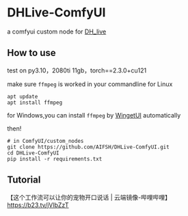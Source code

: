 # DHLive-ComfyUI
a comfyui custom node for [DH_live](https://github.com/kleinlee/DH_live.git)

## How to use
test on py3.10，2080ti 11gb，torch==2.3.0+cu121

make sure `ffmpeg` is worked in your commandline
for Linux
```
apt update
apt install ffmpeg
```
for Windows,you can install `ffmpeg` by [WingetUI](https://github.com/marticliment/WingetUI) automatically

then!
```
# in ComfyUI/custom_nodes
git clone https://github.com/AIFSH/DHLive-ComfyUI.git
cd DHLive-ComfyUI
pip install -r requirements.txt
```

## Tutorial
【这个工作流可以让你的宠物开口说话 | 云端镜像-哔哩哔哩】 https://b23.tv/jVlbZzT